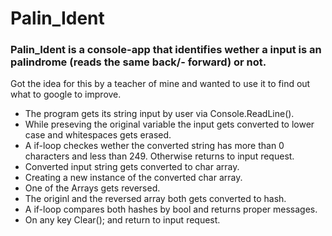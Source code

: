 # Palin_Ident
### Palin_Ident is a console-app that identifies wether a input is an palindrome (reads the same back/- forward) or not. 

Got the idea for this by a teacher of mine and wanted to use it to find out what to google to improve.

  - The program gets its string input by user via Console.ReadLine(). 
  - While preseving the original variable the input gets converted to lower case and whitespaces gets erased.
  - A if-loop checkes wether the converted string has more than 0 characters and less than 249. Otherwise returns to input request.
  - Converted input string gets converted to char array.
  - Creating a new instance of the converted char array.
  - One of the Arrays gets reversed.
  - The originl and the reversed array both gets converted to hash.
  - A if-loop compares both hashes by bool and returns proper messages.
  - On any key Clear(); and return to input request.
